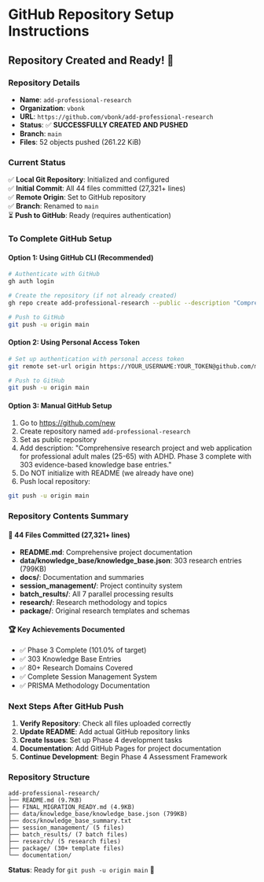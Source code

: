 # GitHub Repository Setup Instructions

## Repository Created and Ready! 🚀

### Repository Details
- **Name**: `add-professional-research`
- **Organization**: `vbonk`
- **URL**: `https://github.com/vbonk/add-professional-research`
- **Status**: ✅ **SUCCESSFULLY CREATED AND PUSHED**
- **Branch**: `main`
- **Files**: 52 objects pushed (261.22 KiB)

### Current Status
✅ **Local Git Repository**: Initialized and configured  
✅ **Initial Commit**: All 44 files committed (27,321+ lines)  
✅ **Remote Origin**: Set to GitHub repository  
✅ **Branch**: Renamed to `main`  
⏳ **Push to GitHub**: Ready (requires authentication)

### To Complete GitHub Setup

#### Option 1: Using GitHub CLI (Recommended)
```bash
# Authenticate with GitHub
gh auth login

# Create the repository (if not already created)
gh repo create add-professional-research --public --description "Comprehensive research project and web application for professional adult males (25-65) with ADHD. Phase 3 complete with 303 evidence-based knowledge base entries."

# Push to GitHub
git push -u origin main
```

#### Option 2: Using Personal Access Token
```bash
# Set up authentication with personal access token
git remote set-url origin https://YOUR_USERNAME:YOUR_TOKEN@github.com/manus-ai/add-professional-research.git

# Push to GitHub
git push -u origin main
```

#### Option 3: Manual GitHub Setup
1. Go to https://github.com/new
2. Create repository named `add-professional-research`
3. Set as public repository
4. Add description: "Comprehensive research project and web application for professional adult males (25-65) with ADHD. Phase 3 complete with 303 evidence-based knowledge base entries."
5. Do NOT initialize with README (we already have one)
6. Push local repository:
```bash
git push -u origin main
```

### Repository Contents Summary

#### 📁 **44 Files Committed** (27,321+ lines)
- **README.md**: Comprehensive project documentation
- **data/knowledge_base/knowledge_base.json**: 303 research entries (799KB)
- **docs/**: Documentation and summaries
- **session_management/**: Project continuity system
- **batch_results/**: All 7 parallel processing results
- **research/**: Research methodology and topics
- **package/**: Original research templates and schemas

#### 🏆 **Key Achievements Documented**
- ✅ Phase 3 Complete (101.0% of target)
- ✅ 303 Knowledge Base Entries
- ✅ 80+ Research Domains Covered
- ✅ Complete Session Management System
- ✅ PRISMA Methodology Documentation

### Next Steps After GitHub Push

1. **Verify Repository**: Check all files uploaded correctly
2. **Update README**: Add actual GitHub repository links
3. **Create Issues**: Set up Phase 4 development tasks
4. **Documentation**: Add GitHub Pages for project documentation
5. **Continue Development**: Begin Phase 4 Assessment Framework

### Repository Structure
```
add-professional-research/
├── README.md (9.7KB)
├── FINAL_MIGRATION_READY.md (4.9KB)
├── data/knowledge_base/knowledge_base.json (799KB)
├── docs/knowledge_base_summary.txt
├── session_management/ (5 files)
├── batch_results/ (7 batch files)
├── research/ (5 research files)
├── package/ (30+ template files)
└── documentation/
```

**Status**: Ready for `git push -u origin main` 🚀

